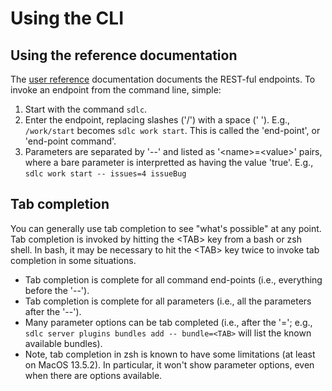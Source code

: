 # Using the CLI

## Using the reference documentation

The [user reference](../index.md#user-reference) documentation documents the REST-ful endpoints. To invoke an endpoint from the command line, simple:

1. Start with the command `sdlc`.
2. Enter the endpoint, replacing slashes ('/') with a space (' '). E.g., `/work/start` becomes `sdlc work start`. This is called the 'end-point', or 'end-point command'.
3. Parameters are separated by '--' and listed as '&lt;name&gt;=&lt;value&gt;' pairs, where a bare parameter is interpretted as having the value 'true'. E.g., `sdlc work start -- issues=4 issueBug`

## Tab completion

You can generally use tab completion to see "what's possible" at any point. Tab completion is invoked by hitting the &lt;TAB&gt; key from a bash or zsh shell. In bash, it may be necessary to hit the &lt;TAB&gt; key twice to invoke tab completion in some situations.

- Tab completion is complete for all command end-points (i.e., everything before the '--').
- Tab completion is complete for all parameters (i.e., all the parameters after the '--').
- Many parameter options can be tab completed (i.e., after the '='; e.g., `sdlc server plugins bundles add -- bundle=<TAB>` will list the known available bundles).
- Note, tab completion in zsh is known to have some limitations (at least on MacOS 13.5.2). In particular, it won't show parameter options, even when there are options available.